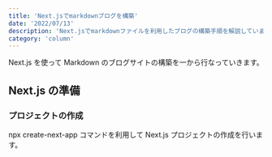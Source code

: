 ```yaml
---
title: 'Next.jsでmarkdownブログを構築'
date: '2022/07/13'
description: 'Next.jsでmarkdownファイルを利用したブログの構築手順を解説しています。'
category: 'column'
---
```


Next.js を使って Markdown のブログサイトの構築を一から行なっていきます。

## Next.js の準備

### プロジェクトの作成

npx create-next-app コマンドを利用して Next.js プロジェクトの作成を行います。
